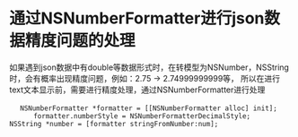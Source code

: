 # 通过NSNumberFormatter进行json数据精度问题的处理
  如果遇到json数据中有double等数据形式时，在转模型为NSNumber，NSString时，会有概率出现精度问题，例如：2.75 -> 2.74999999999等，
  所以在进行text文本显示前，需要进行精度处理，通过NSNumberFormatter进行处理
  
    ```  NSNumberFormatter *formatter = [[NSNumberFormatter alloc] init];
         formatter.numberStyle = NSNumberFormatterDecimalStyle;
         NSString *number = [formatter stringFromNumber:num];
    ```
